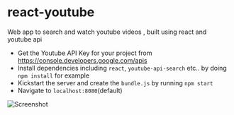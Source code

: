 # react-youtube  
Web app to search and watch youtube videos , built using react and youtube api  
  
* Get the Youtube API Key for your project from https://console.developers.google.com/apis  
* Install dependencies including `react`, `youtube-api-search` etc.. by doing `npm install` for example  
* Kickstart the server and create the `bundle.js` by running `npm start`
* Navigate to `localhost:8080`(default)  
  
![Screenshot](https://image.ibb.co/hNCvvm/Capture.jpg "Screenshot of the working application")  
